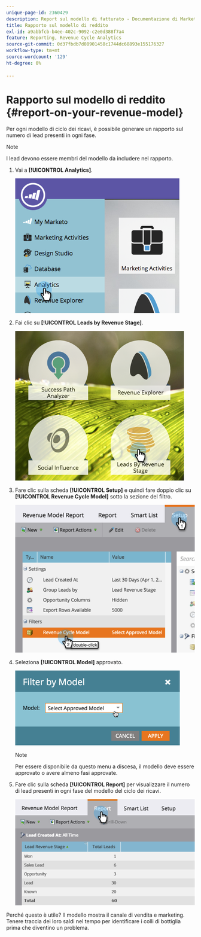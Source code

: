 ```yaml
---
unique-page-id: 2360429
description: Report sul modello di fatturato - Documentazione di Marketo - Documentazione del prodotto
title: Rapporto sul modello di reddito
exl-id: a9abbfcb-b4ee-402c-9092-c2e0d388f7a4
feature: Reporting, Revenue Cycle Analytics
source-git-commit: 0d37fbdb7d08901458c1744dc68893e155176327
workflow-type: tm+mt
source-wordcount: '129'
ht-degree: 0%

---
```


# Rapporto sul modello di reddito {#report-on-your-revenue-model}

Per ogni modello di ciclo dei ricavi, è possibile generare un rapporto sul numero di lead presenti in ogni fase.

>[!NOTE]
>
>I lead devono essere membri del modello da includere nel rapporto.

1. Vai a **[!UICONTROL Analytics]**.

   ![](assets/image2015-4-29-16-3a8-3a14.png)

1. Fai clic su **[!UICONTROL Leads by Revenue Stage]**.

   ![](assets/image2015-4-29-16-3a15-3a3.png)

1. Fare clic sulla scheda **[!UICONTROL Setup]** e quindi fare doppio clic su **[!UICONTROL Revenue Cycle Model]** sotto la sezione del filtro.

   ![](assets/image2015-4-29-16-3a37-3a57.png)

1. Seleziona **[!UICONTROL Model]** approvato.

   ![](assets/image2015-4-29-16-3a40-3a34.png)

   >[!NOTE]
   >
   >Per essere disponibile da questo menu a discesa, il modello deve essere approvato o avere almeno fasi approvate.

1. Fare clic sulla scheda **[!UICONTROL Report]** per visualizzare il numero di lead presenti in ogni fase del modello del ciclo dei ricavi.

   ![](assets/image2015-4-29-16-3a51-3a29.png)

Perché questo è utile? Il modello mostra il canale di vendita e marketing. Tenere traccia dei loro saldi nel tempo per identificare i colli di bottiglia prima che diventino un problema.
